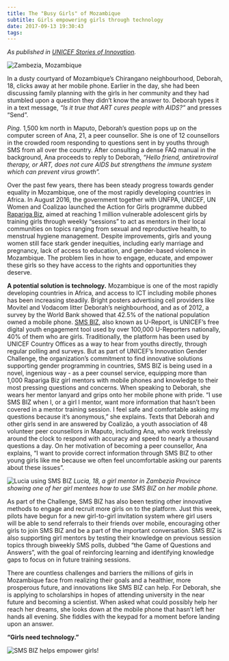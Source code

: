 ```yaml
---
title: The "Busy Girls" of Mozambique
subtitle: Girls empowering girls through technology
date: 2017-09-13 19:30:43
tags:
---
```

*As published in [UNICEF Stories of Innovation](http://unicefstories.org/2017/10/10/the-biz-girls-of-mozambique-empowering-girls-through-sms/).*

![Zambezia, Mozambique](/img/2017-09-13-mozambique-zambezia.jpg)

In a dusty courtyard of Mozambique’s Chirangano neighbourhood, Deborah, 18, clicks away at her mobile phone. Earlier in the day, she had been discussing family planning with the girls in her community and they had stumbled upon a question they didn’t know the answer to. Deborah types it in a text message, *“Is it true that ART cures people with AIDS?”* and presses “Send”. 

*Ping.* 1,500 km north in Maputo, Deborah’s question pops up on the computer screen of Ana, 21, a peer counsellor. She is one of 12 counsellors in the crowded room responding to questions sent in by youths through SMS from all over the country. After consulting a dense FAQ manual in the background, Ana proceeds to reply to Deborah, *“Hello friend, antiretroviral therapy, or ART, does not cure AIDS but strengthens the immune system which can prevent virus growth”.*

Over the past few years, there has been steady progress towards gender equality in Mozambique, one of the most rapidly developing countries in Africa. In August 2016, the government together with UNFPA, UNICEF, UN Women and Coalizao launched the Action for Girls programme dubbed [Rapariga Biz](https://rapariga.biz/pt-PT/Account/LogOn), aimed at reaching 1 million vulnerable adolescent girls by training girls through weekly “sessions” to act as mentors in their local communities on topics ranging from sexual and reproductive health, to menstrual hygiene management. Despite improvements, girls and young women still face stark gender inequities, including early marriage and pregnancy, lack of access to education, and gender-based violence in Mozambique. The problem lies in how to engage, educate, and empower these girls so they have access to the rights and opportunities they deserve. 

**A potential solution is technology.** Mozambique is one of the most rapidly developing countries in Africa, and access to ICT including mobile phones has been increasing steadily. Bright posters advertising cell providers like Movitel and Vodacom litter Deborah’s neighbourhood, and as of 2012, a survey by the World Bank showed that 42.5% of the national population owned a mobile phone. [SMS BIZ](http://mozambique.ureport.in/), also known as U-Report, is UNICEF’s free digital youth engagement tool used by over 100,000 U-Reporters nationally, 40% of them who are girls. Traditionally, the platform has been used by UNICEF Country Offices as a way to hear from youths directly, through regular polling and surveys. But as part of UNICEF’s Innovation Gender Challenge, the organization’s commitment to find innovative solutions supporting gender programming in countries, SMS BIZ is being used in a novel, ingenious way - as a peer counsel service, equipping more than 1,000 Rapariga Biz girl mentors with mobile phones and knowledge to their most pressing questions and concerns. When speaking to Deborah, she wears her mentor lanyard and grips onto her mobile phone with pride. “I use SMS BIZ when I, or a girl I mentor, want more information that hasn’t been covered in a mentor training session. I feel safe and comfortable asking my questions because it’s anonymous,” she explains. Texts that Deborah and other girls send in are answered by Coalizão, a youth association of 48 volunteer peer counsellors in Maputo, including Ana, who work tirelessly around the clock to respond with accuracy and speed to nearly a thousand questions a day. On her motivation of becoming a peer counsellor, Ana explains, “I want to provide correct information through SMS BIZ to other young girls like me because we often feel uncomfortable asking our parents about these issues”. 

![Lucia using SMS BIZ](/img/2017-09-13-sms-biz-2.jpg)
*Lucia, 18, a girl mentor in Zambezia Province showing one of her girl mentees how to use SMS BIZ on her mobile phone.*

As part of the Challenge, SMS BIZ has also been testing other innovative methods to engage and recruit more girls on to the platform. Just this week, pilots have begun for a new girl-to-girl invitation system where girl users will be able to send referrals to their friends over mobile, encouraging other girls to join SMS BIZ and be a part of the important conversation. SMS BIZ is also supporting girl mentors by testing their knowledge on previous session topics through biweekly SMS polls, dubbed “the Game of Questions and Answers”, with the goal of reinforcing learning and identifying knowledge gaps to focus on in future training sessions. 

There are countless challenges and barriers the millions of girls in Mozambique face from realizing their goals and a healthier, more prosperous future, and innovations like SMS BIZ can help. For Deborah, she is applying to scholarships in hopes of attending university in the near future and becoming a scientist. When asked what could possibly help her reach her dreams, she looks down at the mobile phone that hasn’t left her hands all evening. She fiddles with the keypad for a moment before landing upon an answer. 

**“Girls need technology.”** 

![SMS BIZ helps empower girls!](/img/2017-09-13-sms-biz-1.jpg)
